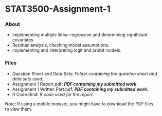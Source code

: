 # STAT3500-Assignment-1

### About
* Implementing multiple linear regression and determining significant covariates.
* Residual analysis, checking model assumptions.
* Implementing and interpreting logit and probit models.


### Files
* Question Sheet and Data Sets: *Folder containing the question sheet and data sets used.*
* Assignment 1 Report.pdf: ***PDF containing my submitted work.***
* Assignment 1 Written Part.pdf: ***PDF containing my submitted work.***
* R Code.Rmd: *R code used for the report.*

Note: If using a mobile browser, you might have to download the PDF files to view them.
